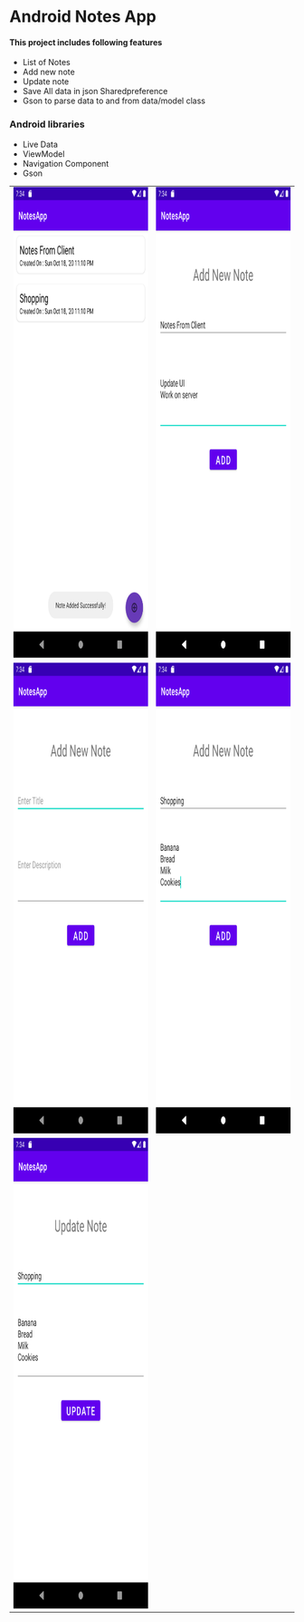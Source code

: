 # Android Notes App

#### This project includes following features

* List of Notes
* Add new note
* Update note
* Save All data in json Sharedpreference
* Gson to parse data to and from data/model class

### Android libraries

* Live Data 
* ViewModel
* Navigation Component
* Gson


<table>

<tr>
<td>
 <img src="https://raw.githubusercontent.com/kanulp/NotesApp/master/screenshots/note_0.png" width="511" height="831"  title="Screenshot 0">
</td>
<td>
 <img src="https://raw.githubusercontent.com/kanulp/NotesApp/master/screenshots/note_1.png" width="511" height="831"  title="Screenshot 1">
</td>
</tr>

<tr>
<td>
 <img src="https://raw.githubusercontent.com/kanulp/NotesApp/master/screenshots/note_2.png" width="511" height="831"  title="Screenshot 2">
</td>
<td>
 <img src="https://raw.githubusercontent.com/kanulp/NotesApp/master/screenshots/note_3.png" width="511" height="831"  title="Screenshot 3">
</td>
</tr>

<tr>
<td>
 <img src="https://raw.githubusercontent.com/kanulp/NotesApp/master/screenshots/note_4.png" width="511" height="831"  title="Screenshot 4">
</td>

</tr>

</table>


